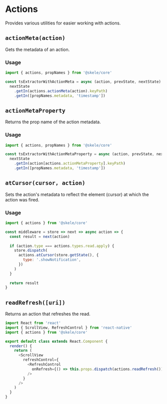 # Actions

Provides various utilities for easier working with actions.

## `actionMeta(action)`

Gets the metadata of an action.

### Usage

```javascript
import { actions, propNames } from '@skele/core'

const tsExtractorWithActionMeta = async (action, prevState, nextState) =>
  nextState
    .getIn(actions.actionMeta(action).keyPath)
    .getIn([propNames.metadata, 'timestamp'])
```

## `actionMetaProperty`

Returns the prop name of the action metadata.

### Usage

```javascript
import { actions, propNames } from '@skele/core'

const tsExtractorWithActionMetaProperty = async (action, prevState, nextState) =>
  nextState
    .getIn(action[actions.actionMetaProperty].keyPath)
    .getIn([propNames.metadata, 'timestamp'])
```

## `atCursor(cursor, action)`

Sets the action's metadata to reflect the element (cursor) at which the action was fired.

### Usage

```javascript
import { actions } from '@skele/core'

const middleware = store => next => async action => {
  const result = next(action)
  
  if (action.type === actions.types.read.apply) {
    store.dispatch(
      actions.atCursor(store.getState(), {
        type: '.showNotification',
      })
    )
  }
  
  return result
}
```

## `readRefresh([uri])`

Returns an action that refreshes the read.

```javascript
import React from 'react'
import { ScrollView, RefreshControl } from 'react-native'
import { actions } from '@skele/core'

export default class extends React.Component {
  render() {
    return (
      <ScrollView
        refreshControl={
          <RefreshControl
            onRefresh={() => this.props.dispatch(actions.readRefresh())}
          />
        }
      />
    )
  }
}
```
